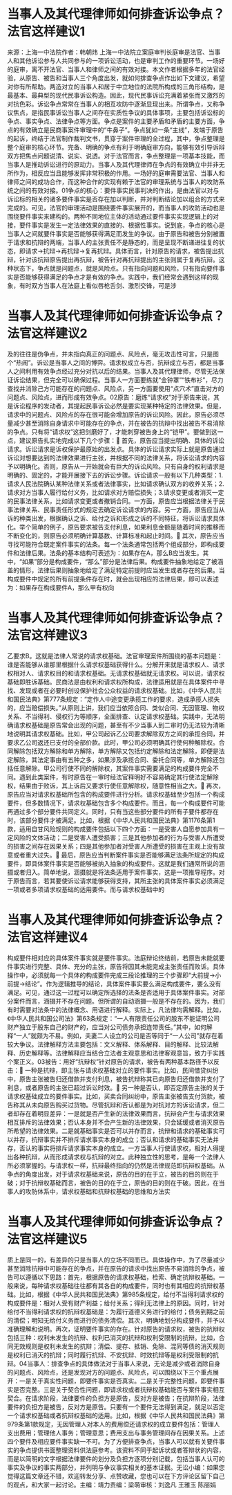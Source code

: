 # 当事人及其代理律师如何排查诉讼争点？法官这样建议1

来源：上海一中法院作者：韩朝炜 上海一中法院立案庭审判长庭审是法官、当事人和其他诉讼参与人共同参与的一项诉讼活动，也是审判工作的重要环节。一场好的庭审，离不开法官、当事人和律师之间的有效对接。本文作者根据多年的法官经验，从原告、被告和当事人三个角度出发，就如何排查争点作出如下文建议，希望对你有所帮助。两造对立的当事人和居于中立地位的法院所构成的三角形结构，是最基本、最典型的现代民事诉讼构造。因此，现代民事诉讼充满着紧张而又激烈的对抗色彩。诉讼争点常常在当事人的相互攻防中逐渐显现出来。所谓争点，又称争议焦点，是指民事诉讼当事人之间存在实质性争议的具体事项，主要包括诉讼标的争点、事实争点、法律争点等方面。争点是案件的主要矛盾和矛盾的主要方面，争点的有效确立是民商事案件审理中的“牛鼻子”。争点犹如一条“主线”，发端于原告的起诉，终结于法官制作裁判文书，贯穿于案件审理的全过程，其中，争点整理是整个庭审的核心环节。完备、明确的争点有利于明确庭审方向，能够有效引导诉辩双方把焦点问题说清、说实、说透。对于法官而言，争点整理是一项基本技能，而当事人是推动诉讼进行的原动力。当事人及其代理律师在争点的有效确立中并非无所作为，相反应当且能够发挥非常积极的作用。一场好的庭审需要法官、当事人和律师之间的成功合作，而这种合作的实现有赖于法官的审理系统与当事人的攻防系统之间的有效对接。01争点的核心：要件事实民事判决的作出，是由法官以对与诉讼标的相关的诸多要件事实是否存在加以判断，并对判断结论加以组合的方式来完成的。可见，法官的审理活动是围绕要件事实展开的，而当事人的攻防活动也是围绕要件事实来建构的。两种不同地位主体的活动通过要件事实实现逻辑上的对接，要件事实是发生一定法律效果的直接的、根据性事实。说到底，争点的核心是当事人之间就要件事实是否能够获得满足而发生的争议。由于原告和被告分别被置于请求和抗辩的两端，当事人的主张责任不是静态的，而是呈现不断递进往复的状态，即请求→抗辩→再抗辩→复再抗辩。具体而言，针对原告的请求，被告提出抗辩，针对该抗辩原告提出再抗辩，被告针对再抗辩提出的主张则属于复再抗辩。这种状态下，争点就是问题点，就是风险点。只有指向问题和风险，只有指向要件事实是否能够获得满足的争点才是有效的争点。实践中，我们经常会遇到这样的现象，有时双方当事人在法庭上看似唇枪舌剑、激烈交锋，可是涉

# 当事人及其代理律师如何排查诉讼争点？法官这样建议2

及的往往是伪争点，并未指向真正的问题点、风险点，毫无攻击性可言，只是图个“热闹”。诉讼是当事人之间的博弈。请求权成立与否，抗辩成立与否，都是当事人之间利用有效争点经过充分对抗以后的结果。当事人及其代理律师，尽管无法保证诉讼结果，但完全可以确保过程。当事人一方面要练就“金钟罩”“铁布衫”，尽力查找并消除己方可能存在的问题点、风险点，另一方面要使用“点穴术”直击对方的问题点、风险点，进而形成有效争点。02原告：磨炼“请求权”对于原告来说，其是诉讼程序的发动者，其提起民事诉讼必然是要实现某种特定的法律效果。但是，请求中的问题点、风险点的存在很可能会增加原告的诉讼风险。因此，原告必须尽量减少甚至消除自身请求中可能存在的争点，并在被告的抗辩中找出被告不易消除的争点。只有将“请求权”这把剑磨好了，才能刺穿被告身上的“铠甲”。要做到这一点，建议原告扎实地完成以下几个步骤：🔹 首先，原告应当提出明确、具体的诉讼请求。诉讼请求是诉权保护最原始的出发点。具体的诉讼请求实际上就是原告通过诉讼对想要达到的法律效果进行主张，并根据不同的法律关系，将诉讼请求的内容予以明确化。否则，原告从一开始就会有巨大的诉讼风险。只有自身的权利请求是明确的、固定的，才能开展接下去的诉讼步骤。诉讼请求一般有以下几种类型：1.请求人民法院确认某种法律关系或者法律事实，比如请求确认双方的收养关系；2.请求对方当事人履行给付义务，比如请求对方赔偿损失；3.请求变更或者消灭一定的民事法律关系，比如请求变更或者撤销合同。一方面，原告应当根据法律关于民事法律关系、民事责任形式的规定去确定诉讼请求的内容。另一方面，原告应当从诉的种类出发，根据确认之诉、给付之诉和形成之诉的不同特征，将诉讼请求具体化。举个简单的例子，原告要求被告支付利息，如果利息金额是随着时间的推移而不断变化的，则原告必须明确计算基数、计算标准和起止时间。🔹 其次，原告应当寻找可能符合既定案件事实的法条。每一个法条通常包括两个组成部分，即构成要件和法律后果。法条的基本结构可表述为：如果存在A，那么B应当发生。其中，“如果”部分是构成要件，“那么”部分是法律后果。构成要件抽象地给定了被涵盖的情形，法律后果则抽象地给定了满足特定前提时应当发生或者存在的后果。当构成要件中规定的所有前提条件存在时，就会出现相应的法律后果，即可以表述为：如果存在构成要件A，那么甲有权向

# 当事人及其代理律师如何排查诉讼争点？法官这样建议3

乙要求B。这就是法律人常说的请求权基础。法官审理案件所围绕的基本问题是：谁是否能够从谁那里根据什么请求权基础获得什么。分解开来就是请求权人、请求权相对人、请求权目的和请求权基础。无请求权基础就无请求权。可以说，请求权基础即胜诉基础。民商法是由权利和请求权所构成，法律适用就是在具体案件中寻找、发现或者在必要时创设保护社会公众权益的请求权基础。比如，《中华人民共和国民法典》第777条规定：“定作人中途变更承揽工作的要求，造成承揽人损失的，应当赔偿损失。”从原则上讲，我们应当依照合同、类似合同、无因管理、物权关系、不当得利、侵权行为等顺序，全面排查、认定请求权基础。实践中，无法明确请求权基础是原告常会出现的问题，甚至有不少当事人到二审时仍无法较为清晰地说明其请求权基础。比如，甲公司起诉乙公司要求解除双方之间的承揽合同，并要求乙公司返还已支付的全部价款。此时，甲公司必须明确其行使何种解除权。合同解除包括双方解除和单方解除，单方解除又包括约定解除和法定解除，即便是法定解除，其法定事由有五种之多，如果涉及承揽合同、委托合同等，单方解除还包括任意解除。甲公司行使不同的解除权，其案件事实需要满足的构成要件完全不同。遇到此类案件，有时原告在一审时经法官释明好不容易确定其行使法定解除权，结果由于败诉，其上诉后又要求行使任意解除权，随意性相当之大。🔹 再次，原告应当对请求权基础所包含的构成要件进行分析。请求权基础至少包括一个构成要件，但多数情况下，请求权基础包含多个构成要件。而且，每一个构成要件可能再通过多个部分要件共同定义。同时，只有当这些部分要件的所有子要件都存在时，该部分要件才被满足。比如，根据《中华人民共和国民法典》第1176条第1款，适用自甘风险规则的构成要件包括以下四个方面：一是受害人自愿参加具有一定风险的文体活动；二是受害人遭受损害；三是其他参加者的行为与受害人所遭受的损害之间存在因果关系；四是其他参加者对受害人所遭受的损害在主观上没有故意或者重大过失。🔹 最后，原告应当判断案件事实是否能够满足法条所规定的构成要件，即具体案件事实是否能够被纳入抽象的构成要件。这就是我们通常所说的涵摄或者归入。简单地说，涵摄就是将法条适用于案件事实，这是一项推导程序。对于原告而言，若其要使诉讼请求能够获得支持，其所主张的具体案件事实必须满足一项或者多项请求权基础的适用要件。而与请求权基础中的

# 当事人及其代理律师如何排查诉讼争点？法官这样建议4

构成要件相对应的具体案件事实就是要件事实。法庭辩论终结前，若原告未能就要件事实进行完整、具体、充分的主张，原告将因其未能完成主张责任而败诉。具体操作中，必须就每一个具体的构成要件完成三段论推理的三个步骤即“大前提→小前提→结论”。作为逻辑推导的结论，具体案件事实要么满足构成要件，要么没有满足。可见，通过这一过程可以确定所选择的法条是否适用于具体案件事实。对部分案件而言，涵摄并不存在问题。但所谓的自动涵摄一般是不存在的。因为，我们有时需要对法条中的法律概念、用语进行解释。实际上，凡法律均需解释。比如，《中华人民共和国公司法》第63条规定：“一人有限责任公司的股东不能证明公司财产独立于股东自己的财产的，应当对公司债务承担连带责任。”其中，如何解释“一人”就颇为不易。例如，夫妻二人设立的公司是否等同于“一人公司”就存在着较大争议。法律解释方法主要包括：文义解释、体系解释、目的解释、比较法解释、历史解释等。法律解释应当结合立法者主观意思和法律客观意旨，致力于实践个案正义。03被告：用好“抗辩权”针对原告的请求，被告有两种基本路径予以反击：🔹 一种是抗辩，即主张与请求权基础对立的要件事实。比如，民间借贷纠纷中，原告主张被告归还借款并支付利息，被告抗辩称其已向原告归还借款并支付了利息，或者原告的主张已超过诉讼时效。🔹 另一种是否认，即否定原告主张的关于请求权基础成立的要件事实。比如，买卖合同纠纷中，原告主张被告支付货款，被告称其从未向原告购买过货物。尽管抗辩和否认都是为对抗对方的诉讼请求，但二者却存在着明显差异：一是就是否产生新的法律效果而言，抗辩会产生与请求效果相互排斥的法律效果；否认本身并不会产生新的法律效果，只会延缓或者消灭原告所希望的法律效果。二是就基础事实是否可以并存而言，抗辩和请求的基础事实可以并存，抗辩事实并不排斥请求事实本身的成立；否认和请求的基础事实无法并存，否认的事实将排斥请求事实本身的成立。一方当事人行使请求权，相对人得提出各种抗辩，从而形成请求权与抗辩的对立。此种独立性的思考，是每一个法律人所必须掌握的。与请求权一样，抗辩最终指向的仍然是法律规范即抗辩权基础。从争点的角度出发，对于请求权基础来说，原告的目的在于立，被告的目的则在于破；对于抗辩权基础而言，被告的目的在于立，原告的目的则在于破。因此，在当事人的攻防体系中，请求权基础和抗辩权基础的思维和方法实

# 当事人及其代理律师如何排查诉讼争点？法官这样建议5

质上是同一的，有差异的只是当事人的立场不同而已。具体操作中，为了尽量减少甚至消除抗辩中可能存在的争点，并在原告的请求中找出原告不易消除的争点，被告可以遵循以下思路：首先，根据原告的请求权基础，检索、确定抗辩权基础。一般来说，每种请求权基础往往都有其各自的构成要件，同时也有其相应的抗辩权基础。比如，根据《中华人民共和国民法典》第985条规定，给付不当得利请求权的构成要件是：相对人受有财产利益；给付关系；得利无法律上的原因。同时，针对给付不当得利请求权的抗辩权基础是：为履行道德义务进行的给付；债务到期之前的清偿；明知无给付义务而进行的债务清偿。其次，明确地划分构成要件，并予以准确理解和说明。再次，证明要件事实的存在。针对原告的请求权，被告的抗辩权包括三种：权利未发生的抗辩、权利已消灭的抗辩和权利受限制的抗辩。比如，合同无效规则是权利未发生的抗辩；清偿、提存、抵销、免除、混同等债的消灭规则是权利已消灭的抗辩；同时履行抗辩、不安抗辩、时效抗辩等是权利受限制的抗辩。04当事人：排查争点的具体做法对于当事人来说，无论是减少或者消除自身的问题点、风险点，还是发现对方的问题点、风险点，可以围绕以下三个重点展开：一是关于真实性问题，即要件事实是否真实。二是关于完整性问题，即要件事实是否完整。三是关于契合性问题，即请求权或者抗辩权基础能否与案件事实相互契合。在请求阶段，法律要件的负担方是原告，反对方是被告；在抗辩阶段，法律要件的负担方是被告，反对方是原告。只要有一个要件无法得到满足，就足以否定一个请求权基础或者抗辩权基础的适用。比如，根据《中华人民共和国民法典》第979条第1款规定，无因管理人对本人的费用偿还请求权的成立要件包括：管理人支出费用；管理他人事务；管理意思；费用支出与事务管理间存在因果关系。上述四个要件及相应要件事实缺一不可。为了方便排查争点，当事人可以就有关要件事实的争点提供书面整理资料供法庭参考。该资料不同于起诉状或者答辩状的内容，而是以简明的文字根据法律要件的划分及负担方逐项分别记载，包括当事人认可的事实及争议的事实两部分，并列明与争议事实相关的基本证据。无讼小编：如果您觉得这篇文章还不错，欢迎转发分享、点赞收藏，您也可以在下方评论区留下自己的观点，和大家一起讨论。主编：靖力责编：梁萌审核：刘逸凡 王雅玉 陈丽娟

